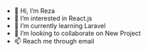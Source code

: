 - 👋 Hi, I’m Reza
- 👀 I’m interested in React.js
- 🌱 I’m currently learning Laravel
- 💞️ I’m looking to collaborate on New Project
- 📫 Reach me through email 

<!---
rereza/rereza is a ✨ special ✨ repository because its `README.md` (this file) appears on your GitHub profile.
You can click the Preview link to take a look at your changes.
--->
